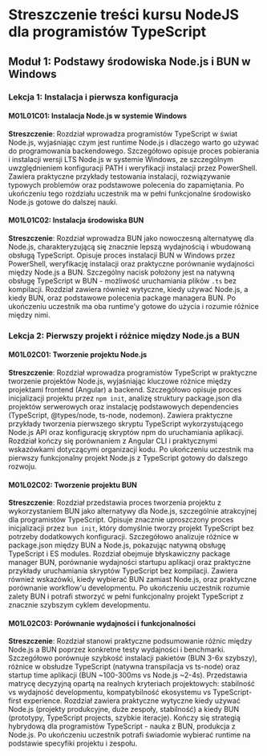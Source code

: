 # Streszczenie treści kursu NodeJS dla programistów TypeScript

## Moduł 1: Podstawy środowiska Node.js i BUN w Windows

### Lekcja 1: Instalacja i pierwsza konfiguracja

#### M01L01C01: Instalacja Node.js w systemie Windows
**Streszczenie**: Rozdział wprowadza programistów TypeScript w świat Node.js, wyjaśniając czym jest runtime Node.js i dlaczego warto go używać do programowania backendowego. Szczegółowo opisuje proces pobierania i instalacji wersji LTS Node.js w systemie Windows, ze szczególnym uwzględnieniem konfiguracji PATH i weryfikacji instalacji przez PowerShell. Zawiera praktyczne przykłady testowania instalacji, rozwiązywanie typowych problemów oraz podstawowe polecenia do zapamiętania. Po ukończeniu tego rozdziału uczestnik ma w pełni funkcjonalne środowisko Node.js gotowe do dalszej nauki.

#### M01L01C02: Instalacja środowiska BUN
**Streszczenie**: Rozdział wprowadza BUN jako nowoczesną alternatywę dla Node.js, charakteryzującą się znacznie lepszą wydajnością i wbudowaną obsługą TypeScript. Opisuje proces instalacji BUN w Windows przez PowerShell, weryfikację instalacji oraz praktyczne porównanie wydajności między Node.js a BUN. Szczególny nacisk położony jest na natywną obsługę TypeScript w BUN - możliwość uruchamiania plików `.ts` bez kompilacji. Rozdział zawiera również wytyczne, kiedy używać Node.js, a kiedy BUN, oraz podstawowe polecenia package managera BUN. Po ukończeniu uczestnik ma oba runtime'y gotowe do użycia i rozumie różnice między nimi.

### Lekcja 2: Pierwszy projekt i różnice między Node.js a BUN

#### M01L02C01: Tworzenie projektu Node.js
**Streszczenie**: Rozdział wprowadza programistów TypeScript w praktyczne tworzenie projektów Node.js, wyjaśniając kluczowe różnice między projektami frontend (Angular) a backend. Szczegółowo opisuje proces inicjalizacji projektu przez `npm init`, analizę struktury package.json dla projektów serwerowych oraz instalację podstawowych dependencies (TypeScript, @types/node, ts-node, nodemon). Zawiera praktyczne przykłady tworzenia pierwszego skryptu TypeScript wykorzystującego Node.js API oraz konfigurację skryptów npm do uruchamiania aplikacji. Rozdział kończy się porównaniem z Angular CLI i praktycznymi wskazówkami dotyczącymi organizacji kodu. Po ukończeniu uczestnik ma pierwszy funkcjonalny projekt Node.js z TypeScript gotowy do dalszego rozwoju.

#### M01L02C02: Tworzenie projektu BUN
**Streszczenie**: Rozdział przedstawia proces tworzenia projektu z wykorzystaniem BUN jako alternatywy dla Node.js, szczególnie atrakcyjnej dla programistów TypeScript. Opisuje znacznie uproszczony proces inicjalizacji przez `bun init`, który domyślnie tworzy projekt TypeScript bez potrzeby dodatkowych konfiguracji. Szczegółowo analizuje różnice w package.json między BUN a Node.js, pokazując natywną obsługę TypeScript i ES modules. Rozdział obejmuje błyskawiczny package manager BUN, porównanie wydajności startupu aplikacji oraz praktyczne przykłady uruchamiania skryptów TypeScript bez kompilacji. Zawiera również wskazówki, kiedy wybierać BUN zamiast Node.js, oraz praktyczne porównanie workflow'u developmentu. Po ukończeniu uczestnik rozumie zalety BUN i potrafi stworzyć w pełni funkcjonalny projekt TypeScript z znacznie szybszym cyklem developmentu.

#### M01L02C03: Porównanie wydajności i funkcjonalności
**Streszczenie**: Rozdział stanowi praktyczne podsumowanie różnic między Node.js a BUN poprzez konkretne testy wydajności i benchmarki. Szczegółowo porównuje szybkość instalacji pakietów (BUN 3-6x szybszy), różnice w obsłudze TypeScript (natywna transpilacja vs ts-node) oraz startup time aplikacji (BUN ~100-300ms vs Node.js ~2-4s). Przedstawia matrycę decyzyjną opartą na realnych kryteriach projektowych: stabilność vs wydajność developmentu, kompatybilność ekosystemu vs TypeScript-first experience. Rozdział zawiera praktyczne wytyczne kiedy używać Node.js (projekty produkcyjne, duże zespoły, stabilność) a kiedy BUN (prototypy, TypeScript projects, szybkie iteracje). Kończy się strategią hybrydową dla programistów TypeScript - nauka z BUN, produkcja z Node.js. Po ukończeniu uczestnik potrafi świadomie wybierać runtime na podstawie specyfiki projektu i zespołu.

